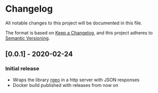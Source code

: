 # Changelog

All notable changes to this project will be documented in this file.

The format is based on [Keep a Changelog](https://keepachangelog.com/en/1.0.0/),
and this project adheres to [Semantic Versioning](https://semver.org/spec/v2.0.0.html).

## [0.0.1] - 2020-02-24

### Initial release
 - Wraps the library [rgeo](https://github.com/sams96/rgeo) in a http server
   with JSON responses
 - Docker build published with releases from now on
